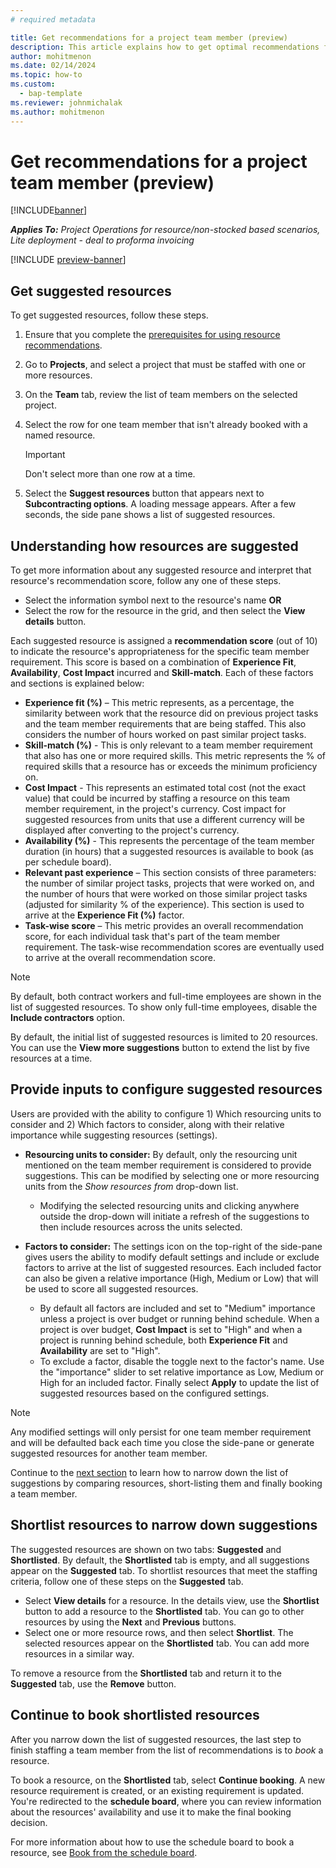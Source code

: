 ```yaml
---
# required metadata

title: Get recommendations for a project team member (preview)
description: This article explains how to get optimal recommendations for team members before you book them on a project.
author: mohitmenon
ms.date: 02/14/2024
ms.topic: how-to
ms.custom: 
  - bap-template
ms.reviewer: johnmichalak
ms.author: mohitmenon
---
```


# Get recommendations for a project team member (preview)

[!INCLUDE[banner](../includes/banner.md)]

_**Applies To:** Project Operations for resource/non-stocked based scenarios, Lite deployment - deal to proforma invoicing_

[!INCLUDE [preview-banner](../includes/preview-banner.md)]

## Get suggested resources

To get suggested resources, follow these steps.

1. Ensure that you complete the [prerequisites for using resource recommendations](./getting-started-with-resource-recommendations.md).
1. Go to **Projects**, and select a project that must be staffed with one or more resources.
1. On the **Team** tab, review the list of team members on the selected project.
1. Select the row for one team member that isn't already booked with a named resource.

    > [!IMPORTANT]
    > Don't select more than one row at a time.
1. Select the **Suggest resources** button that appears next to **Subcontracting options**. A loading message appears. After a few seconds, the side pane shows a list of suggested resources.


## Understanding how resources are suggested

To get more information about any suggested resource and interpret that resource's recommendation score, follow any one of these steps.
  - Select the information symbol next to the resource's name **OR**
  - Select the row for the resource in the grid, and then select the **View details** button.

Each suggested resource is assigned a **recommendation score** (out of 10) to indicate the resource's appropriateness for the specific team member requirement. This score is based on a combination of **Experience Fit**, **Availability**, **Cost Impact** incurred and **Skill-match**. Each of these factors and sections is explained below:
- **Experience fit (%)** – This metric represents, as a percentage, the similarity between work that the resource did on previous project tasks and the team member requirements that are being staffed. This also considers the number of hours worked on past similar project tasks.
- **Skill-match (%)** - This is only relevant to a team member requirement that also has one or more required skills. This metric represents the % of required skills that a resource has or exceeds the minimum proficiency on.
- **Cost Impact** - This represents an estimated total cost (not the exact value) that could be incurred by staffing a resource on this team member requirement, in the project's currency. Cost impact for suggested resources from units that use a different currency will be displayed after converting to the project's currency.
- **Availability (%)** - This represents the percentage of the team member duration (in hours) that a suggested resources is available to book (as per schedule board).
- **Relevant past experience** – This section consists of three parameters: the number of similar project tasks, projects that were worked on, and the number of hours that were worked on those similar project tasks (adjusted for similarity % of the experience). This section is used to arrive at the **Experience Fit (%)** factor.
- **Task-wise score** – This metric provides an overall recommendation score, for each individual task that's part of the team member requirement. The task-wise recommendation scores are eventually used to arrive at the overall recommendation score.

> [!NOTE]
> By default, both contract workers and full-time employees are shown in the list of suggested resources. To show only full-time employees, disable the **Include contractors** option.
>
> By default, the initial list of suggested resources is limited to 20 resources. You can use the **View more suggestions** button to extend the list by five resources at a time.


## Provide inputs to configure suggested resources

Users are provided with the ability to configure 1) Which resourcing units to consider and 2) Which factors to consider, along with their relative importance while suggesting resources (settings).

- **Resourcing units to consider:** By default, only the resourcing unit mentioned on the team member requirement is considered to provide suggestions. This can be modified by selecting one or more resourcing units from the _Show resources from_ drop-down list.
  - Modifying the selected resourcing units and clicking anywhere outside the drop-down will initiate a refresh of the suggestions to then include resources across the units selected.
    
- **Factors to consider:** The settings icon on the top-right of the side-pane gives users the ability to modify default settings and include or exclude factors to arrive at the list of suggested resources. Each included factor can also be given a relative importance (High, Medium or Low) that will be used to score all suggested resources.
  - By default all factors are included and set to "Medium" importance unless a project is over budget or running behind schedule. When a project is over budget, **Cost Impact** is set to "High" and when a project is running behind schedule, both **Experience Fit** and **Availability** are set to "High".
  - To exclude a factor, disable the toggle next to the factor's name. Use the "importance" slider to set relative importance as Low, Medium or High for an included factor. Finally select **Apply** to update the list of suggested resources based on the configured settings.
> [!NOTE]
> Any modified settings will only persist for one team member requirement and will be defaulted back each time you close the side-pane or generate suggested resources for another team member.

Continue to the [next section](./compare-and-book-from-suggested-resources.md) to learn how to narrow down the list of suggestions by comparing resources, short-listing them and finally booking a team member.

## Shortlist resources to narrow down suggestions

The suggested resources are shown on two tabs: **Suggested** and **Shortlisted**. By default, the **Shortlisted** tab is empty, and all suggestions appear on the **Suggested** tab. To shortlist resources that meet the staffing criteria, follow one of these steps on the **Suggested** tab.

- Select **View details** for a resource. In the details view, use the **Shortlist** button to add a resource to the **Shortlisted** tab. You can go to other resources by using the **Next** and **Previous** buttons.
- Select one or more resource rows, and then select **Shortlist**. The selected resources appear on the **Shortlisted** tab. You can add more resources in a similar way.

To remove a resource from the **Shortlisted** tab and return it to the **Suggested** tab, use the **Remove** button.

## Continue to book shortlisted resources

After you narrow down the list of suggested resources, the last step to finish staffing a team member from the list of recommendations is to *book* a resource.

To book a resource, on the **Shortlisted** tab, select **Continue booking**. A new resource requirement is created, or an existing requirement is updated. You're redirected to the **schedule board**, where you can review information about the resources' availability and use it to make the final booking decision.

For more information about how to use the schedule board to book a resource, see [Book from the schedule board](/dynamics365/project-operations/resource-management/book-project#book-from-the-schedule-board).

